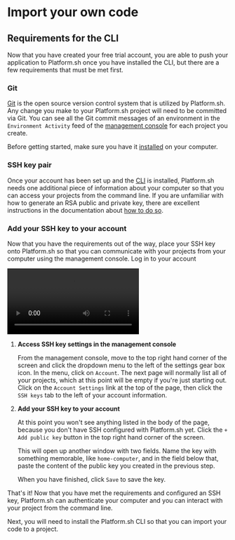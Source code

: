 
# Import your own code

## Requirements for the CLI

Now that you have created your free trial account, you are able to push your application to Platform.sh once you have installed the CLI, but there are a few requirements that must be met first.

### Git

[Git](/development/tools.md#git) is the open source version control system that is utilized by Platform.sh. Any change you make to your Platform.sh project will need to be committed via Git. You can see all the Git commit messages of an environment in the `Environment Activity` feed of the [management console](/administration/web.md) for each project you create.

Before getting started, make sure you have it [installed](https://git-scm.com/) on your computer.

### SSH key pair

Once your account has been set up and the [CLI](/development/cli.md) is installed, Platform.sh needs one additional piece of information about your computer so that you can access your projects from the command line.
If you are unfamiliar with how to generate an RSA public and private key, there are excellent instructions in the documentation about [how to do so](/development/tools.md#ssh).

### Add your SSH key to your account

Now that you have the requirements out of the way, place your SSH key onto Platform.sh so that you can communicate with your projects from your computer using the management console. Log in to your account

<video controls>
  <source src="/videos/management-console/add-ssh-mc.mp4" type="video/mp4">
</video>

1. **Access SSH key settings in the management console**

    From the management console, move to the top right hand corner of the screen and click the dropdown menu to the left of the settings gear box icon. In the menu, click on `Account`. The next page will normally list all of your projects, which at this point will be empty if you're just starting out.
    Click on the `Account Settings` link at the top of the page, then click the `SSH keys` tab to the left of your account information.

2. **Add your SSH key to your account**

    At this point you won't see anything listed in the body of the page, because you don't have SSH configured with Platform.sh yet. Click the `+ Add public key` button in the top right hand corner of the screen.

    This will open up another window with two fields. Name the key with something memorable, like `home-computer`, and in the field below that, paste the content of the public key you created in the previous step.

    When you have finished, click `Save` to save the key.


That's it! Now that you have met the requirements and configured an SSH key, Platform.sh can authenticate your computer and you can interact with your project from the command line.

Next, you will need to install the Platform.sh CLI so that you can import your code to a project.

<div id = "buttons"></div>

<script>
$(document).ready(function(){
  var navNextText = "I have configured my SSH key in the management console";
  var navButtons = {type: "navigation", prev: getPathObj("prev"), next: getPathObj("next", navNextText), div: "buttons"};
  makeButton(navButtons);
});
</script>
